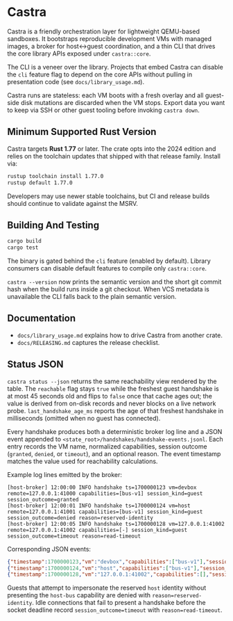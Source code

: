 # Castra

Castra is a friendly orchestration layer for lightweight QEMU-based sandboxes. It bootstraps reproducible development VMs with managed images, a broker for host↔guest coordination, and a thin CLI that drives the core library APIs exposed under `castra::core`.

The CLI is a veneer over the library. Projects that embed Castra can disable the `cli` feature flag to depend on the core APIs without pulling in presentation code (see `docs/library_usage.md`).

Castra runs are stateless: each VM boots with a fresh overlay and all guest-side disk mutations are discarded when the VM stops. Export data you want to keep via SSH or other guest tooling before invoking `castra down`.

## Minimum Supported Rust Version

Castra targets **Rust 1.77** or later. The crate opts into the 2024 edition and relies on the toolchain updates that shipped with that release family. Install via:

```bash
rustup toolchain install 1.77.0
rustup default 1.77.0
```

Developers may use newer stable toolchains, but CI and release builds should continue to validate against the MSRV.

## Building And Testing

```bash
cargo build
cargo test
```

The binary is gated behind the `cli` feature (enabled by default). Library consumers can disable default features to compile only `castra::core`.

`castra --version` now prints the semantic version and the short git commit hash when the build runs inside a git checkout. When VCS metadata is unavailable the CLI falls back to the plain semantic version.

## Documentation

- `docs/library_usage.md` explains how to drive Castra from another crate.
- `docs/RELEASING.md` captures the release checklist.

## Status JSON

`castra status --json` returns the same reachability view rendered by the table. The `reachable` flag stays `true` while the freshest guest handshake is at most 45 seconds old and flips to `false` once that cache ages out; the value is derived from on-disk records and never blocks on a live network probe. `last_handshake_age_ms` reports the age of that freshest handshake in milliseconds (omitted when no guest has connected).

Every handshake produces both a deterministic broker log line and a JSON event appended to `<state_root>/handshakes/handshake-events.jsonl`. Each entry records the VM name, normalized capabilities, session outcome (`granted`, `denied`, or `timeout`), and an optional reason. The event timestamp matches the value used for reachability calculations.

Example log lines emitted by the broker:

```text
[host-broker] 12:00:00 INFO handshake ts=1700000123 vm=devbox remote=127.0.0.1:41000 capabilities=[bus-v1] session_kind=guest session_outcome=granted
[host-broker] 12:00:01 INFO handshake ts=1700000124 vm=host remote=127.0.0.1:41001 capabilities=[bus-v1] session_kind=guest session_outcome=denied reason=reserved-identity
[host-broker] 12:00:05 INFO handshake ts=1700000128 vm=127.0.0.1:41002 remote=127.0.0.1:41002 capabilities=[-] session_kind=guest session_outcome=timeout reason=read-timeout
```

Corresponding JSON events:

```json
{"timestamp":1700000123,"vm":"devbox","capabilities":["bus-v1"],"session_kind":"guest","session_outcome":"granted","remote_addr":"127.0.0.1:41000"}
{"timestamp":1700000124,"vm":"host","capabilities":["bus-v1"],"session_kind":"guest","session_outcome":"denied","reason":"reserved-identity","remote_addr":"127.0.0.1:41001"}
{"timestamp":1700000128,"vm":"127.0.0.1:41002","capabilities":[],"session_kind":"guest","session_outcome":"timeout","reason":"read-timeout","remote_addr":"127.0.0.1:41002"}
```

Guests that attempt to impersonate the reserved `host` identity without presenting the `host-bus` capability are denied with `reason=reserved-identity`. Idle connections that fail to present a handshake before the socket deadline record `session_outcome=timeout` with `reason=read-timeout`.
